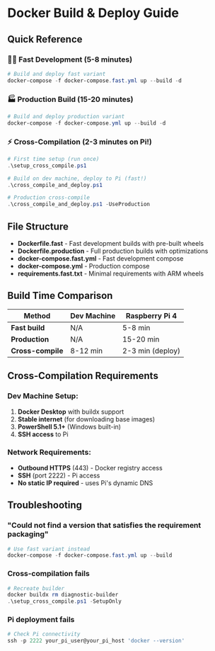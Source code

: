 # Docker Build & Deploy Guide

## Quick Reference

### 🏃‍♂️ Fast Development (5-8 minutes)
```powershell
# Build and deploy fast variant
docker-compose -f docker-compose.fast.yml up --build -d
```

### 🏭 Production Build (15-20 minutes)
```powershell
# Build and deploy production variant
docker-compose -f docker-compose.yml up --build -d
```

### ⚡ Cross-Compilation (2-3 minutes on Pi!)
```powershell
# First time setup (run once)
.\setup_cross_compile.ps1

# Build on dev machine, deploy to Pi (fast!)
.\cross_compile_and_deploy.ps1

# Production cross-compile
.\cross_compile_and_deploy.ps1 -UseProduction
```

## File Structure

- **Dockerfile.fast** - Fast development builds with pre-built wheels
- **Dockerfile.production** - Full production builds with optimizations
- **docker-compose.fast.yml** - Fast development compose
- **docker-compose.yml** - Production compose
- **requirements.fast.txt** - Minimal requirements with ARM wheels

## Build Time Comparison

| Method | Dev Machine | Raspberry Pi 4 |
|--------|-------------|----------------|
| **Fast build** | N/A | 5-8 min |
| **Production** | N/A | 15-20 min |
| **Cross-compile** | 8-12 min | 2-3 min (deploy) |

## Cross-Compilation Requirements

### Dev Machine Setup:
1. **Docker Desktop** with buildx support
2. **Stable internet** (for downloading base images)
3. **PowerShell 5.1+** (Windows built-in)
4. **SSH access** to Pi

### Network Requirements:
- **Outbound HTTPS** (443) - Docker registry access
- **SSH** (port 2222) - Pi access
- **No static IP required** - uses Pi's dynamic DNS

## Troubleshooting

### "Could not find a version that satisfies the requirement packaging"
```powershell
# Use fast variant instead
docker-compose -f docker-compose.fast.yml up --build
```

### Cross-compilation fails
```powershell
# Recreate builder
docker buildx rm diagnostic-builder
.\setup_cross_compile.ps1 -SetupOnly
```

### Pi deployment fails
```powershell
# Check Pi connectivity
ssh -p 2222 your_pi_user@your_pi_host 'docker --version'
```
